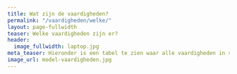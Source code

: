 ```yaml
---
title: Wat zijn de vaardigheden?
permalink: "/vaardigheden/welke/"
layout: page-fullwidth
teaser: Welke vaardigheden zijn er?
header:
  image_fullwidth: laptop.jpg
meta_teaser: Hieronder is een tabel te zien waar alle vaardigheden in staan
image_url: model-vaardigheden.jpg
---
```


